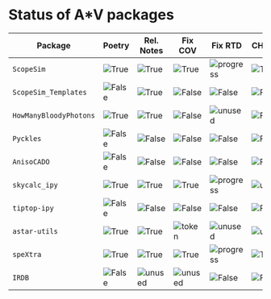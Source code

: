 # Status of A*V packages

| Package                | Poetry   | Rel. Notes | Fix COV   | Fix RTD     | CHANGELOG | main     | Auto-PyPI | Badges   | Loggers     | Webtests    | Branching     |
| ---------------------- | -------- | ---------- | --------- | ----------- | --------- | -------- | --------- | -------- | ----------- | ----------- | ------------- |
| `ScopeSim`             | ![True]  | ![True]    | ![True]   | ![progress] | ![True]   | ![True]  | ![False]  | ![True]  | ![True]     | ![True]     | ![trunk]      |
| `ScopeSim_Templates`   | ![False] | ![True]    | ![False]  | ![False]    | ![False]  | ![True]  | ![False]  | ![False] | ![False]    | ![False]    | ![trunk]      |
| `HowManyBloodyPhotons` | ![True]  | ![True]    | ![False]  | ![unused]   | ![False]  | ![True]  | ![True]   | ![True]  | ![unused]   | ![unused]   | ![trunk]      |
| `Pyckles`              | ![False] | ![False]   | ![False]  | ![False]    | ![False]  | ![False] | ![False]  | ![False] | ![False]    | ![False]    | ![trunk]      |
| `AnisoCADO`            | ![False] | ![False]   | ![False]  | ![False]    | ![False]  | ![False] | ![False]  | ![False] | ![False]    | ![unused]   | ![trunk]      |
| `skycalc_ipy`          | ![True]  | ![True]    | ![True]   | ![progress] | ![unused] | ![True]  | ![True]   | ![True]  | ![progress] | ![progress] | ![trunk]      |
| `tiptop-ipy`           | ![False] | ![False]   | ![False]  | ![False]    | ![False]  | ![True]  | ![False]  | ![False] | ![False]    | ![False]    | ![trunk]      |
| `astar-utils`          | ![True]  | ![True]    | ![token]  | ![unused]   | ![unused] | ![True]  | ![True]   | ![True]  | ![True]     | ![unused]   | ![trunk]      |
| `speXtra`              | ![True]  | ![True]    | ![True]   | ![progress] | ![True]   | ![True]  | ![True]   | ![True]  | ![unused]   | ![True]     | ![trunk]      |
| `IRDB`                 | ![False] | ![unused]  | ![unused] | ![False]    | ![False]  | ![False] | ![unused] | ![False] | ![False]    | ![False]    | ![dev_master] |


[True]: https://img.shields.io/badge/True-darkgreen
[False]: https://img.shields.io/badge/False-darkred
[progress]: https://img.shields.io/badge/in_progress-blue
[unused]: https://img.shields.io/badge/not_used-beige
[dev_master]: https://img.shields.io/badge/dev--master-purple
[trunk]: https://img.shields.io/badge/trunk-teal
[token]: https://img.shields.io/badge/chk_token-orange
